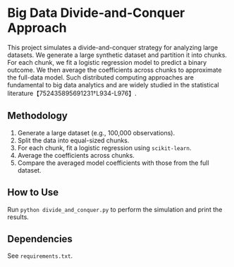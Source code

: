 # Big Data Divide-and-Conquer Approach

This project simulates a divide-and-conquer strategy for analyzing large datasets. We generate a large synthetic dataset and partition it into chunks. For each chunk, we fit a logistic regression model to predict a binary outcome. We then average the coefficients across chunks to approximate the full-data model. Such distributed computing approaches are fundamental to big data analytics and are widely studied in the statistical literature【752435895691231†L934-L976】.

## Methodology
1. Generate a large dataset (e.g., 100,000 observations).
2. Split the data into equal-sized chunks.
3. For each chunk, fit a logistic regression using `scikit-learn`.
4. Average the coefficients across chunks.
5. Compare the averaged model coefficients with those from the full dataset.

## How to Use
Run `python divide_and_conquer.py` to perform the simulation and print the results.

## Dependencies
See `requirements.txt`.